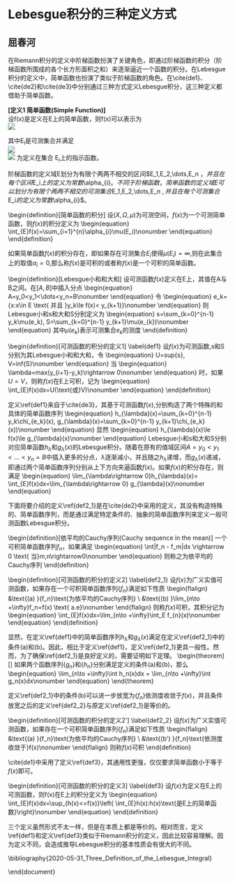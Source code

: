 Lebesgue积分的三种定义方式
===============================
屈春河
--------

在Riemann积分的定义中阶梯函数扮演了关键角色，即通过阶梯函数的积分（阶梯函数所围成的各个长方形面积之和）来逐渐逼近一个函数的积分。在Lebesgue积分的定义中，简单函数也扮演了类似于阶梯函数的角色。在\cite{de1}、\cite{de2}和\cite{de3}中分别通过三种方式定义Lebesgue积分，这三种定义都借助于简单函数。



**[定义1 简单函数(Simple Function)]**   
设f(x)是定义在E上的简单函数，则f(x)可以表示为   
![](http://latex.codecogs.com/gif.latex?f(x)=\sum_{i=1}^{n}\alpha_{i}\chi_{E_i}(x))

其中E<sub>i</sub>是可测集合并满足   
![](http://latex.codecogs.com/gif.latex?\bigcup_{i=1}^{n}E_i=E\text{,%20}E_i\cap%20E_j=\varnothing%20(i\neq%20j))   
![](http://latex.codecogs.com/gif.latex?\chi_{E_i}(x))
为定义在集合 E<sub>i</sub>上的指示函数。


阶梯函数的定义域E划分为有限个两两不相交的区间$E_1,E_2,\dots,E_n $，并且在每个区间$E_i$上的定义为常数$\alpha_{i}$。不同于阶梯函数，简单函数的定义域E可以划分为有限个两两不相交的可测集合$E_1,E_2,\dots,E_n $,并且在每个可测集合$E_i$的定义为常数$\alpha_{i}$。

\begin{definition}[简单函数的积分]
设$(X,\Omega ,\mu)$为可测空间，$f(x)$为一个可测简单函数，则$f(x)$的积分定义为
\begin{equation}
 \int_{E}f(x)=\sum_{i=1}^{n}\alpha_{i}\mu(E_i)\nonumber
\end{equation}
\end{definition}

如果简单函数$f(x)$的积分存在，即如果存在可测集合$E_i$使得$\mu(E_i)=\infty$,则在此集合上的取值$\alpha_{i}=0$,那么称$f(x)$是可积的或者称$f(x)$是一个可积的简单函数。


\begin{definition}[Lebesgue小和和大和]
设可测函数$f(x)$定义在E上，其值在A与B之间。在$[A,B]$中插入分点
\begin{equation}
 A=y_0<y_1<\dots<y_n=B\nonumber
\end{equation}
令
\begin{equation}
 e_k=\{x:x\in E \text{ 并且 }y_k\le f(x)< y_{k+1}\}\nonumber
\end{equation}
则Lebesgue小和s和大和S分别定义为
\begin{equation}
 s=\sum_{k=0}^{n-1} y_k\mu(e_k), S=\sum_{k=0}^{n-1} y_{k+1}\mu(e_{k})\nonumber
\end{equation}
其中$\mu(e_k)$表示可测集合$e_k$的测度
\end{definition}

\begin{definition}[可测函数的积分的定义1]
\label{def1}
设$f(x)$为可测函数,s和S分别为其Lebesgue小和和大和，令
\begin{equation}
U=sup{s}, V=inf{S}\nonumber
\end{equation}
当
\begin{equation}
\lambda=max(y_{i+1}-y_k)\rightarrow 0\nonumber
\end{equation}
时，如果$U=V$，则称$f(x)$在E上可积，记为
\begin{equation}
\int_{E}f(x)dx=U(\text{或}V)\nonumber
\end{equation}
\end{definition}

定义\ref{def1}来自于\cite{de3}，其基于可测函数$f(x)$,分别构造了两个特殊的和具体的简单函数序列
\begin{equation}
h_{\lambda}(x)=\sum_{k=0}^{n-1} y_k\chi_{e_k}(x), g_{\lambda}(x)=\sum_{k=0}^{n-1} y_{k+1}\chi_{e_k}(x))\nonumber
\end{equation}
显然
\begin{equation}
h_{\lambda}(x)\le f(x)\le g_{\lambda}(x)\nonumber
\end{equation}
Lebesgue小和s和大和S分别对应简单函数$h_{\lambda}$和$g_{\lambda}(x)$的Lebesgue积分。随着在原有的值域区间$A=y_0<y_1<\dots<y_n=B$中插入更多的分点，$\lambda$逐渐减小，并且随之$h_{\lambda}$递增，而$g_{\lambda}(x)$递减，即通过两个简单函数序列分别从上下方向夹逼函数$f(x)$。如果$f(x)$的积分存在，则满足
\begin{equation}
\lim_{\lambda\rightarrow 0}h_{\lambda}(x)= \int_{E}f(x)dx=\lim_{\lambda\rightarrow 0} g_{\lambda}(x)\nonumber
\end{equation}


下面将要介绍的定义\ref{def2_1}是在\cite{de2}中采用的定义，其没有构造特殊的、简单函数序列，而是通过满足特定条件的、抽象的简单函数序列来定义一般可测函数Lebesgue积分。

\begin{definition}[依平均的Cauchy序列(Cauchy sequence in the mean)]
一个可积简单函数序列${f_n}$，如果满足
\begin{equation}
 \int|f_n - f_m|dx \rightarrow 0 \text{  当}m,n\rightarrow0\nonumber
\end{equation}
则称之为依平均的Cauchy序列
\end{definition}



\begin{definition}[可测函数的积分的定义2]
\label{def2_1}
设$f(x)$为广义实值可测函数，如果存在一个可积简单函数序列$\{f_n\}$满足如下性质
\begin{flalign}
&\text{(a) }\{f_n\}\text{为依平均的Cauchy序列} \\
&\text{(b) }\lim_{n\to +\infty}f_n=f(x) \text{ a.e}\nonumber
\end{flalign}
则称$f(x)$可积，其积分记为
\begin{equation}
\int_{E}f(x)dx=\lim_{n\to +\infty}\int_E f_{n}(x)\nonumber
\end{equation}
\end{definition}


显然，在定义\ref{def1}中的简单函数序列$h_{\lambda}$和$g_{\lambda}(x)$满足在定义\ref{def2_1}中的条件(a)和(b)。因此，相比于定义\ref{def1}，定义\ref{def2_1}更具一般性。然而，为了确保\ref{def2_1}是良好定义的，需要证明如下定理。
\begin{theorem}[]
如果两个函数序列$\{g_n\}$和$\{h_n\}$分别满足定义的条件(a)和(b)，那么
\begin{equation}
 \lim_{n\to +\infty}\int h_n(x)dx = \lim_{n\to +\infty}\int g_n(x)dx\nonumber
\end{equation}
\end{theorem}

定义\ref{def2_1}中的条件(b)可以进一步放宽为$\{f_n\}\text{依测度收敛于}f(x)$，并且条件放宽之后的定义\ref{def2_2}与原定义\ref{def2_1}是等价的。

\begin{definition}[可测函数的积分的定义2']
\label{def2_2}
设$f(x)$为广义实值可测函数，如果存在一个可积简单函数序列$\{f_n\}$满足如下性质
\begin{flalign}
&\text{(a) }\{f_n\}\text{为依平均的Cauchy序列} \\
&\text{(b') }\{f_n\}\text{依测度收敛于}f(x)\nonumber
\end{flalign}
则称$f(x)$可积
\end{definition}


\cite{de1}中采用了定义\ref{def3}，其通用性更强，仅仅要求简单函数小于等于$f(x)$即可。


\begin{definition}[可测函数的积分的定义3]
\label{def3}
设$f(x)$为定义在E上的可测函数，则f(x)在E上的积分定义为
\begin{equation}
 \int_{E}f(x)dx=\sup_{h(x)<=f(x)}\left\{ \int_{E}h(x):h(x)\text{是E上的简单函数}\right\}\nonumber
\end{equation}
\end{definition}



三个定义虽然形式不太一样，但是在本质上都是等价的。相对而言，定义\ref{def1}和定义\ref{def3}类似于Riemann积分的定义，因此比较容易理解。因为定义不同，会造成推导Lebesgue积分的基本性质会有很大的不同。



\bibliography{2020-05-31_Three_Definition_of_the_Lebesgue_Integral}



\end{document}




